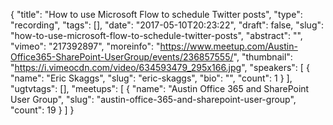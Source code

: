 {
  "title": "How to use Microsoft Flow to schedule Twitter posts",
  "type": "recording",
  "tags": [],
  "date": "2017-05-10T20:23:22",
  "draft": false,
  "slug": "how-to-use-microsoft-flow-to-schedule-twitter-posts",
  "abstract": "",
  "vimeo": "217392897",
  "moreinfo": "https://www.meetup.com/Austin-Office365-SharePoint-UserGroup/events/236857555/",
  "thumbnail": "https://i.vimeocdn.com/video/634593479_295x166.jpg",
  "speakers": [
    {
      "name": "Eric Skaggs",
      "slug": "eric-skaggs",
      "bio": "",
      "count": 1
    }
  ],
  "ugtvtags": [],
  "meetups": [
    {
      "name": "Austin Office 365 and SharePoint User Group",
      "slug": "austin-office-365-and-sharepoint-user-group",
      "count": 19
    }
  ]
}